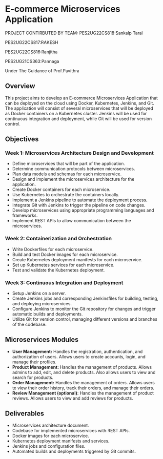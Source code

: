 # E-commerce Microservices Application


PROJECT CONTIRBUTED BY TEAM:
PES2UG22CS818:Sankalp Taral




PES2UG22CS817:RAKESH


PES2UG22CS816:Ranjitha

PES2UG21CS363:Pannaga

Under The Guidance of 
Prof.Pavithra

## Overview

This project aims to develop an E-commerce Microservices Application that can be deployed on the cloud using Docker, Kubernetes, Jenkins, and Git. The application will consist of several microservices that will be deployed as Docker containers on a Kubernetes cluster. Jenkins will be used for continuous integration and deployment, while Git will be used for version control.

## Objectives

### Week 1: Microservices Architecture Design and Development

- Define microservices that will be part of the application.
- Determine communication protocols between microservices.
- Plan data models and schemas for each microservice.
- Design and implement the microservices architecture for the application.
- Create Docker containers for each microservice.
- Use Kubernetes to orchestrate the containers locally.
- Implement a Jenkins pipeline to automate the deployment process.
- Integrate Git with Jenkins to trigger the pipeline on code changes.
- Develop microservices using appropriate programming languages and frameworks.
- Implement REST APIs to allow communication between the microservices.

### Week 2: Containerization and Orchestration

- Write Dockerfiles for each microservice.
- Build and test Docker images for each microservice.
- Create Kubernetes deployment manifests for each microservice.
- Set up Kubernetes services for each microservice.
- Test and validate the Kubernetes deployment.

### Week 3: Continuous Integration and Deployment

- Setup Jenkins on a server.
- Create Jenkins jobs and corresponding Jenkinsfiles for building, testing, and deploying microservices.
- Configure Jenkins to monitor the Git repository for changes and trigger automatic builds and deployments.
- Utilize Git for version control, managing different versions and branches of the codebase.

## Microservices Modules

- **User Management:** Handles the registration, authentication, and authorization of users. Allows users to create accounts, login, and manage their profiles.
- **Product Management:** Handles the management of products. Allows admins to add, edit, and delete products. Also allows users to view and search for products.
- **Order Management:** Handles the management of orders. Allows users to view their order history, track their orders, and manage their orders.
- **Review Management (optional):** Handles the management of product reviews. Allows users to view and add reviews for products.

## Deliverables

- Microservices architecture document.
- Codebase for implemented microservices with REST APIs.
- Docker images for each microservice.
- Kubernetes deployment manifests and services.
- Jenkins jobs and configuration files.
- Automated builds and deployments triggered by Git commits.
